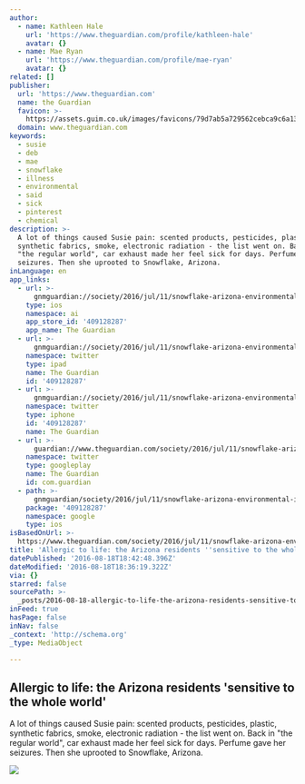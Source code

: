 ```yaml
---
author:
  - name: Kathleen Hale
    url: 'https://www.theguardian.com/profile/kathleen-hale'
    avatar: {}
  - name: Mae Ryan
    url: 'https://www.theguardian.com/profile/mae-ryan'
    avatar: {}
related: []
publisher:
  url: 'https://www.theguardian.com'
  name: the Guardian
  favicon: >-
    https://assets.guim.co.uk/images/favicons/79d7ab5a729562cebca9c6a13c324f0e/32x32.ico
  domain: www.theguardian.com
keywords:
  - susie
  - deb
  - mae
  - snowflake
  - illness
  - environmental
  - said
  - sick
  - pinterest
  - chemical
description: >-
  A lot of things caused Susie pain: scented products, pesticides, plastic,
  synthetic fabrics, smoke, electronic radiation - the list went on. Back in
  "the regular world", car exhaust made her feel sick for days. Perfume gave her
  seizures. Then she uprooted to Snowflake, Arizona.
inLanguage: en
app_links:
  - url: >-
      gnmguardian://society/2016/jul/11/snowflake-arizona-environmental-illness?contenttype=Article&source=applinks
    type: ios
    namespace: ai
    app_store_id: '409128287'
    app_name: The Guardian
  - url: >-
      gnmguardian://society/2016/jul/11/snowflake-arizona-environmental-illness?contenttype=Article&source=twitter
    namespace: twitter
    type: ipad
    name: The Guardian
    id: '409128287'
  - url: >-
      gnmguardian://society/2016/jul/11/snowflake-arizona-environmental-illness?contenttype=Article&source=twitter
    namespace: twitter
    type: iphone
    id: '409128287'
    name: The Guardian
  - url: >-
      guardian://www.theguardian.com/society/2016/jul/11/snowflake-arizona-environmental-illness
    namespace: twitter
    type: googleplay
    name: The Guardian
    id: com.guardian
  - path: >-
      gnmguardian/society/2016/jul/11/snowflake-arizona-environmental-illness?contenttype=Article&source=google
    package: '409128287'
    namespace: google
    type: ios
isBasedOnUrl: >-
  https://www.theguardian.com/society/2016/jul/11/snowflake-arizona-environmental-illness
title: 'Allergic to life: the Arizona residents ''sensitive to the whole world'''
datePublished: '2016-08-18T18:42:48.396Z'
dateModified: '2016-08-18T18:36:19.322Z'
via: {}
starred: false
sourcePath: >-
  _posts/2016-08-18-allergic-to-life-the-arizona-residents-sensitive-to-the-wh.md
inFeed: true
hasPage: false
inNav: false
_context: 'http://schema.org'
_type: MediaObject

---
```

<article style=""><h1>Allergic to life: the Arizona residents 'sensitive to the whole world'</h1><p>A lot of things caused Susie pain: scented products, pesticides, plastic, synthetic fabrics, smoke, electronic radiation - the list went on. Back in "the regular world", car exhaust made her feel sick for days. Perfume gave her seizures. Then she uprooted to Snowflake, Arizona.</p><img src="https://i.guim.co.uk/img/media/2d803f607af3171a7976c3cb294f0af232a1ec58/0_345_5760_3456/5760.jpg?w=1200&amp;h=630&amp;q=55&amp;auto=format&amp;usm=12&amp;fit=crop&amp;bm=normal&amp;ba=bottom%2Cleft&amp;blend64=aHR0cHM6Ly91cGxvYWRzLmd1aW0uY28udWsvMjAxNi8wNS8yNS9vdmVybGF5LWxvZ28tMTIwMC05MF9vcHQucG5n&amp;s=9b2a09aa2cfc86124d4453a3356f7e9f" /></article>